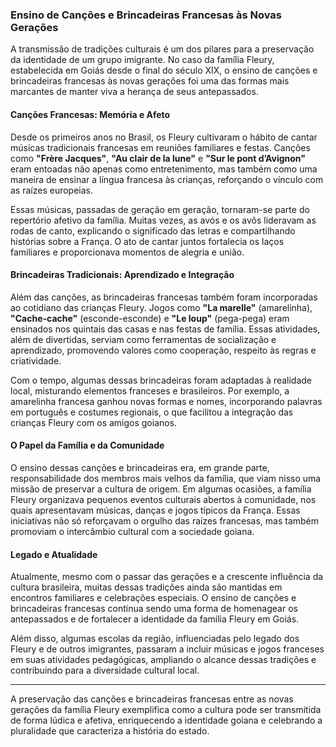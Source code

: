 ### Ensino de Canções e Brincadeiras Francesas às Novas Gerações

A transmissão de tradições culturais é um dos pilares para a preservação da identidade de um grupo imigrante. No caso da família Fleury, estabelecida em Goiás desde o final do século XIX, o ensino de canções e brincadeiras francesas às novas gerações foi uma das formas mais marcantes de manter viva a herança de seus antepassados.

#### Canções Francesas: Memória e Afeto

Desde os primeiros anos no Brasil, os Fleury cultivaram o hábito de cantar músicas tradicionais francesas em reuniões familiares e festas. Canções como **"Frère Jacques"**, **"Au clair de la lune"** e **"Sur le pont d’Avignon"** eram entoadas não apenas como entretenimento, mas também como uma maneira de ensinar a língua francesa às crianças, reforçando o vínculo com as raízes europeias.

Essas músicas, passadas de geração em geração, tornaram-se parte do repertório afetivo da família. Muitas vezes, as avós e os avôs lideravam as rodas de canto, explicando o significado das letras e compartilhando histórias sobre a França. O ato de cantar juntos fortalecia os laços familiares e proporcionava momentos de alegria e união.

#### Brincadeiras Tradicionais: Aprendizado e Integração

Além das canções, as brincadeiras francesas também foram incorporadas ao cotidiano das crianças Fleury. Jogos como **"La marelle"** (amarelinha), **"Cache-cache"** (esconde-esconde) e **"Le loup"** (pega-pega) eram ensinados nos quintais das casas e nas festas de família. Essas atividades, além de divertidas, serviam como ferramentas de socialização e aprendizado, promovendo valores como cooperação, respeito às regras e criatividade.

Com o tempo, algumas dessas brincadeiras foram adaptadas à realidade local, misturando elementos franceses e brasileiros. Por exemplo, a amarelinha francesa ganhou novas formas e nomes, incorporando palavras em português e costumes regionais, o que facilitou a integração das crianças Fleury com os amigos goianos.

#### O Papel da Família e da Comunidade

O ensino dessas canções e brincadeiras era, em grande parte, responsabilidade dos membros mais velhos da família, que viam nisso uma missão de preservar a cultura de origem. Em algumas ocasiões, a família Fleury organizava pequenos eventos culturais abertos à comunidade, nos quais apresentavam músicas, danças e jogos típicos da França. Essas iniciativas não só reforçavam o orgulho das raízes francesas, mas também promoviam o intercâmbio cultural com a sociedade goiana.

#### Legado e Atualidade

Atualmente, mesmo com o passar das gerações e a crescente influência da cultura brasileira, muitas dessas tradições ainda são mantidas em encontros familiares e celebrações especiais. O ensino de canções e brincadeiras francesas continua sendo uma forma de homenagear os antepassados e de fortalecer a identidade da família Fleury em Goiás.

Além disso, algumas escolas da região, influenciadas pelo legado dos Fleury e de outros imigrantes, passaram a incluir músicas e jogos franceses em suas atividades pedagógicas, ampliando o alcance dessas tradições e contribuindo para a diversidade cultural local.

---

A preservação das canções e brincadeiras francesas entre as novas gerações da família Fleury exemplifica como a cultura pode ser transmitida de forma lúdica e afetiva, enriquecendo a identidade goiana e celebrando a pluralidade que caracteriza a história do estado.